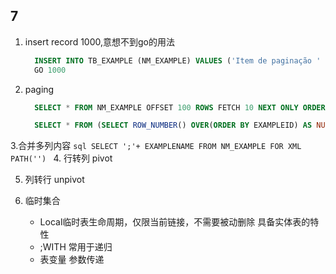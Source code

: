 ## 7
   1. insert record 1000,意想不到go的用法
      ```sql
        INSERT INTO TB_EXAMPLE (NM_EXAMPLE) VALUES ('Item de paginação ' + CONVERT(VARCHAR,ISNULL(@@IDENTITY, 0)))
        GO 1000
      ```
      
   2. paging
      ```sql
        SELECT * FROM NM_EXAMPLE OFFSET 100 ROWS FETCH 10 NEXT ONLY ORDER EXAMPLEID
      ```
      ```sql
        SELECT * FROM (SELECT ROW_NUMBER() OVER(ORDER BY EXAMPLEID) AS NUMBER,* FROM NM_EXAMPLE) AS NM_EXAMPLE_P WHERE NUMBER BETWEEN 101 AND 100 ORDER BY EXAMPLEID
      ```
      
  3.合并多列内容
      ```sql
        SELECT ';'+ EXAMPLENAME FROM NM_EXAMPLE FOR XML PATH('')
      ```
  4. 行转列 pivot
  
  5. 列转行 unpivot
  
  6. 临时集合
      * Local临时表生命周期，仅限当前链接，不需要被动删除 具备实体表的特性
      * ;WITH 常用于递归
      * 表变量 参数传递
